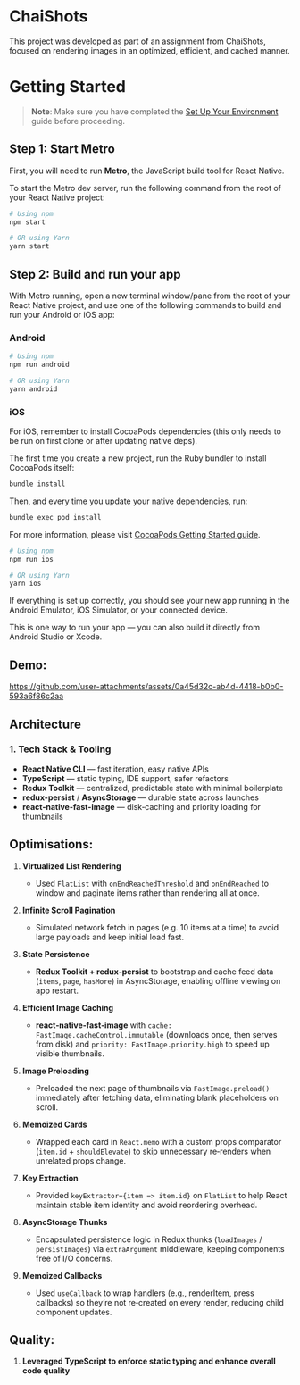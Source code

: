 # ChaiShots

This project was developed as part of an assignment from ChaiShots, focused on rendering images in an optimized, efficient, and cached manner.

# Getting Started

> **Note**: Make sure you have completed the [Set Up Your Environment](https://reactnative.dev/docs/set-up-your-environment) guide before proceeding.

## Step 1: Start Metro

First, you will need to run **Metro**, the JavaScript build tool for React Native.

To start the Metro dev server, run the following command from the root of your React Native project:

```sh
# Using npm
npm start

# OR using Yarn
yarn start
```

## Step 2: Build and run your app

With Metro running, open a new terminal window/pane from the root of your React Native project, and use one of the following commands to build and run your Android or iOS app:

### Android

```sh
# Using npm
npm run android

# OR using Yarn
yarn android
```

### iOS

For iOS, remember to install CocoaPods dependencies (this only needs to be run on first clone or after updating native deps).

The first time you create a new project, run the Ruby bundler to install CocoaPods itself:

```sh
bundle install
```

Then, and every time you update your native dependencies, run:

```sh
bundle exec pod install
```

For more information, please visit [CocoaPods Getting Started guide](https://guides.cocoapods.org/using/getting-started.html).

```sh
# Using npm
npm run ios

# OR using Yarn
yarn ios
```

If everything is set up correctly, you should see your new app running in the Android Emulator, iOS Simulator, or your connected device.

This is one way to run your app — you can also build it directly from Android Studio or Xcode.

## Demo:


https://github.com/user-attachments/assets/0a45d32c-ab4d-4418-b0b0-593a6f86c2aa

## Architecture

### 1. Tech Stack & Tooling  
- **React Native CLI** — fast iteration, easy native APIs  
- **TypeScript** — static typing, IDE support, safer refactors  
- **Redux Toolkit** — centralized, predictable state with minimal boilerplate  
- **redux-persist** / **AsyncStorage** — durable state across launches  
- **react-native-fast-image** — disk‑caching and priority loading for thumbnails  

## Optimisations:


1. **Virtualized List Rendering**  
   - Used `FlatList` with `onEndReachedThreshold` and `onEndReached` to window and paginate items rather than rendering all at once.

2. **Infinite Scroll Pagination**  
   - Simulated network fetch in pages (e.g. 10 items at a time) to avoid large payloads and keep initial load fast.

3. **State Persistence**  
   - **Redux Toolkit + redux‑persist** to bootstrap and cache feed data (`items`, `page`, `hasMore`) in AsyncStorage, enabling offline viewing on app restart.

4. **Efficient Image Caching**  
   - **react‑native‑fast‑image** with `cache: FastImage.cacheControl.immutable` (downloads once, then serves from disk) and `priority: FastImage.priority.high` to speed up visible thumbnails.

5. **Image Preloading**  
   - Preloaded the next page of thumbnails via `FastImage.preload()` immediately after fetching data, eliminating blank placeholders on scroll.

6. **Memoized Cards**  
   - Wrapped each card in `React.memo` with a custom props comparator (`item.id` + `shouldElevate`) to skip unnecessary re‑renders when unrelated props change.

7. **Key Extraction**  
    - Provided `keyExtractor={item => item.id}` on `FlatList` to help React maintain stable item identity and avoid reordering overhead.

8. **AsyncStorage Thunks**  
    - Encapsulated persistence logic in Redux thunks (`loadImages` / `persistImages`) via `extraArgument` middleware, keeping components free of I/O concerns.
  
9. **Memoized Callbacks**  
   - Used `useCallback` to wrap handlers (e.g., renderItem, press callbacks) so they’re not re‑created on every render, reducing child component updates.


## Quality:

1. **Leveraged TypeScript to enforce static typing and enhance overall code quality**

